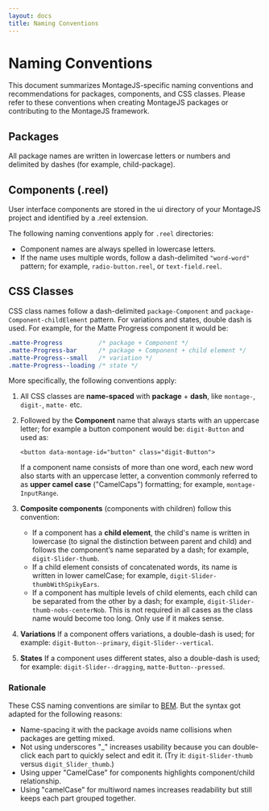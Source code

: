 ```yaml
---
layout: docs
title: Naming Conventions
---
```


# Naming Conventions

This document summarizes MontageJS-specific naming conventions and recommendations for packages, components, and CSS classes. Please refer to these conventions when creating MontageJS packages or contributing to the MontageJS framework.

## Packages

All package names are written in lowercase letters or numbers and delimited by dashes (for example, child-package).

## Components (.reel)
User interface components are stored in the ui directory of your MontageJS project and identified by a .reel extension. 

The following naming conventions apply for `.reel` directories:

* Component names are always spelled in lowercase letters.
* If the name uses multiple words, follow a dash-delimited `"word-word"` pattern; for example, `radio-button.reel`, or `text-field.reel`.


## CSS Classes

CSS class names follow a dash-delimited `package-Component` and `package-Component-childElement` pattern. For variations and states, double dash is used. For example, for the Matte Progress component it would be:

```css
.matte-Progress          /* package + Component */
.matte-Progress-bar      /* package + Component + child element */
.matte-Progress--small   /* variation */
.matte-Progress--loading /* state */
```

More specifically, the following conventions apply:

1. All CSS classes are **name-spaced** with **package** + **dash**, like `montage-`, `digit-`, `matte-` etc.
2. Followed by the **Component** name that always starts with an uppercase letter; for example a button component would be: `digit-Button` and used as: 

    ```
    <button data-montage-id="button" class="digit-Button">
    ```

    If a component name consists of more than one word, each new word also starts with an uppercase letter, a convention commonly  referred to as **upper camel case** ("CamelCaps") formatting; for example, `montage-InputRange`.
    
3. **Composite components** (components with children) follow this convention:
    * If a component has a **child element**, the child's name is written in lowercase (to signal the distinction between parent and child) and follows the component’s name separated by a dash; for example, `digit-Slider-thumb`.
    * If a child element consists of concatenated words, its name is written in lower camelCase; for example, `digit-Slider-thumbWithSpikyEars`.
    * If a component has multiple levels of child elements, each child can be separated from the other by a dash; for example, `digit-Slider-thumb-nobs-centerNob`. This is not required in all cases as the class name would become too long. Only use if it makes sense.

4. **Variations** If a component offers variations, a double-dash is used; for example: `digit-Button--primary`, `digit-Slider--vertical`.

5. **States** If a component uses different states, also a double-dash is used; for example: `digit-Slider--dragging`, `matte-Button--pressed`.

### Rationale
These CSS naming conventions are similar to [BEM](http://bem.info/method/). But the syntax got adapted for the following reasons:

* Name-spacing it with the package avoids name collisions when packages are getting mixed.
* Not using underscores "_" increases usability because you can double-click each part to quickly select and edit it. (Try it: `digit-Slider-thumb` versus `digit_Slider_thumb`.)
* Using upper "CamelCase" for components highlights component/child relationship.
* Using "camelCase" for multiword names increases readability but still keeps each part grouped together.
